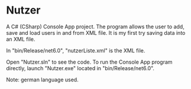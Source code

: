 # Nutzer
A C# (CSharp) Console App project. The program allows the user to add, save and load users in and from XML file. It is my first try saving data into an XML file.

In "bin/Release/net6.0", "nutzerListe.xml" is the XML file.

Open "Nutzer.sln" to see the code. To run the Console App program directly, launch "Nutzer.exe" located in "bin/Release/net6.0".

Note: german language used.
